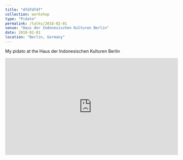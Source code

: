 ```yaml
---
title: "dfdfdfdf"
collection: workshop
type: "Pidato"
permalink: /talks/2018-02-01
venue: "Haus der Indonesischen Kulturen Berlin"
date: 2018-02-01
location: "Berlin, Germany"
---
```


My pidato at the Haus der Indonesischen Kulturen Berlin

<iframe width="560" height="315" src="https://www.youtube.com/embed/N5t72KMbPKM?si=zeP8PTKKn20fE5Da" title="YouTube video player" frameborder="0" allow="accelerometer; autoplay; clipboard-write; encrypted-media; gyroscope; picture-in-picture; web-share" allowfullscreen></iframe>